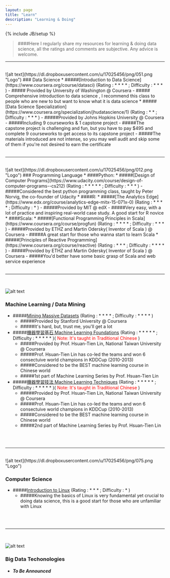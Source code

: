 ```yaml
---
layout: page
title: "Learn"
description: "Learning & Doing"
---
```

{% include JB/setup %}
> ####Here I regularly share my resources for learning & doing data science, all the ratings and comments are subjective. Any advice is welcome.

 

---
<br />         
![alt text](https://dl.dropboxusercontent.com/u/17025456/png/051.png "Logo")
### Data Science
* #####[Introduction to Data Science](https://www.coursera.org/course/datasci) (Rating : * * * * ; Difficulty : * * * )
	- ##### Provided by University of Washington @ Coursera
	- ##### Comprehensive introduction to data science , I recommend this class to people who are new to but want to know what it is data science
* #####[Data Science Specialization](https://www.coursera.org/specialization/jhudatascience/1) (Rating : * * ; Difficulty : * * * )
	- #####Provided by Johns Hopkins University @ Coursera
	- #####Including 9 courseworks & 1 capstone project
	- #####The capstone project is challenging and fun, but you have to pay $495 and complete 9 courseworks to get access to its capstone project
	- #####The materials introduced are not intense, so you may well audit and skip some of them if you're not desired to earn the certificate

<br />
<br />

---
<br />  
![alt text](https://dl.dropboxusercontent.com/u/17025456/png/012.png "Logo")
### Programming Language
* ####Python:
	* #####[Design of Computer Programs](https://www.udacity.com/course/design-of-computer-programs--cs212) (Rating : * * * * * ;  Difficulty : * * * )
		- #####Considered the best python programming class, taught by Peter Norvig, the co-founder of Udacity
* ####R:
	* #####[The Analytics Edge](https://www.edx.org/course/analytics-edge-mitx-15-071x-0) (Rating : * * * * ; Difficulty : * )
		- #####Provided by MIT @ edX
		- #####Very easy, with a lot of practice and inspiring real-world case study. A good start for R novice
* ####Scala:
	* #####[Functional Programming Principles in Scala](https://www.coursera.org/course/progfun) (Rating : * * * * ; Difficulty : * * * )
		- #####Provided by ETHZ and Martin Odersky( Inventor of Scala ) @ Coursera
		- #####A great start for those who wanna start to learn Scala
	* #####[Principles of Reactive Programming](https://www.coursera.org/course/reactive) (Rating : * * * ; Difficulty : * * * * )
		- #####Provided by ETHZ and Martin Odersky( Inventor of Scala ) @ Coursera
		- #####You'd better have some basic grasp of Scala and web service experience		
<br />
<br />

---
<br />  

![alt text](https://dl.dropboxusercontent.com/u/17025456/png/059.png "Logo")
### Machine Learning / Data Mining
* #####[Mining Massive Datasets](https://www.coursera.org/course/mmds) (Rating : * * * * ; Difficulty : * * * * )
	- #####Provided by Stanford University @ Coursera
	- #####It's hard, but, trust me, you'll get a lot
* #####[機器學習基石 Machine Learning Foundations](https://www.coursera.org/course/ntumlone) (Rating : * * * * * ; Difficulty : * * * * * )( <font color='red'>Note: It's taught in Traditional Chinese</font> )
	- #####Provided by Prof. Hsuan-Tien Lin, National Taiwan University @ Coursera
	- #####Prof. Hsuan-Tien Lin has co-led the teams and won 6 consectuive world champions in KDDCup (2010-2013)
	- #####Considered to be the BEST machine learning course in Chinese world
	- #####1st part of Machine Learning Series by Prof. Hsuan-Tien Lin
* #####[機器學習技法 Machine Learning Techniques](https://www.coursera.org/course/ntumltwo) (Rating : * * * * * ; Difficulty : * * * * * )( <font color='red'>Note: It's taught in Traditional Chinese</font> )
	- #####Provided by Prof. Hsuan-Tien Lin, National Taiwan University @ Coursera
	- #####Prof. Hsuan-Tien Lin has co-led the teams and won 6 consectuive world champions in KDDCup (2010-2013)
	- #####Considered to be the BEST machine learning course in Chinese world
	- #####2nd part of Machine Learning Series by Prof. Hsuan-Tien Lin
<br />
<br />

---
<br />  
![alt text](https://dl.dropboxusercontent.com/u/17025456/png/075.png "Logo")

### Computer Science
* #####[Introduction to Linux](https://www.edx.org/course/introduction-linux-linuxfoundationx-lfs101x-2) (Rating : * * * ; Difficulty : * )
	- #####Knowing the basics of Linux is very fundamental yet crucial to doing data science, this is a good start for those who are unfamiliar with Linux

<br />
<br />

---
<br />  

![alt text](https://dl.dropboxusercontent.com/u/17025456/png/083.png "Logo")
### Big Data Techonologies
* ##### To Be Announced

<br />
<br />
